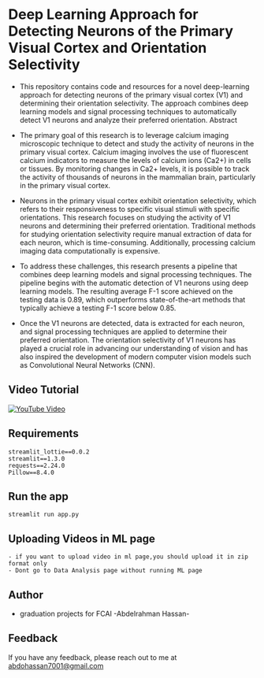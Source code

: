 # Deep Learning Approach for Detecting Neurons of the Primary Visual Cortex and Orientation Selectivity

  * This repository contains code and resources for a novel deep-learning approach for detecting neurons of the primary visual cortex (V1) and determining their orientation selectivity. The approach combines deep learning models and signal processing techniques to automatically detect V1 neurons and analyze their preferred orientation.
  Abstract
  
  * The primary goal of this research is to leverage calcium imaging microscopic technique to detect and study the activity of neurons in the primary visual cortex. Calcium imaging involves the use of fluorescent calcium indicators to measure the levels of calcium ions (Ca2+) in cells or tissues. By monitoring changes in Ca2+ levels, it is possible to track the activity of thousands of neurons in the mammalian brain, particularly in the primary visual cortex.
  
  * Neurons in the primary visual cortex exhibit orientation selectivity, which refers to their responsiveness to specific visual stimuli with specific orientations. This research focuses on studying the activity of V1 neurons and determining their preferred orientation. Traditional methods for studying orientation selectivity require manual extraction of data for each neuron, which is time-consuming. Additionally, processing calcium imaging data computationally is expensive.
  
  * To address these challenges, this research presents a pipeline that combines deep learning models and signal processing techniques. The pipeline begins with the automatic detection of V1 neurons using deep learning models. The resulting average F-1 score achieved on the testing data is 0.89, which outperforms state-of-the-art methods that typically achieve a testing F-1 score below 0.85.
  
  * Once the V1 neurons are detected, data is extracted for each neuron, and signal processing techniques are applied to determine their preferred orientation. The orientation selectivity of V1 neurons has played a crucial role in advancing our understanding of vision and has also inspired the development of modern computer vision models such as Convolutional Neural Networks (CNN).

## Video Tutorial

[![YouTube Video](https://img.youtube.com/vi/F103alwgWHA/0.jpg)](https://youtu.be/F103alwgWHA)




## Requirements
```
streamlit_lottie==0.0.2
streamlit==1.3.0
requests==2.24.0
Pillow==8.4.0
```

## Run the app
```
streamlit run app.py
```

## Uploading Videos in ML page
```
- if you want to upload video in ml page,you should upload it in zip format only
- Dont go to Data Analysis page without running ML page
```

## Author
- graduation projects for FCAI -Abdelrahman Hassan-



## Feedback

If you have any feedback, please reach out to me at abdohassan7001@gmail.com


